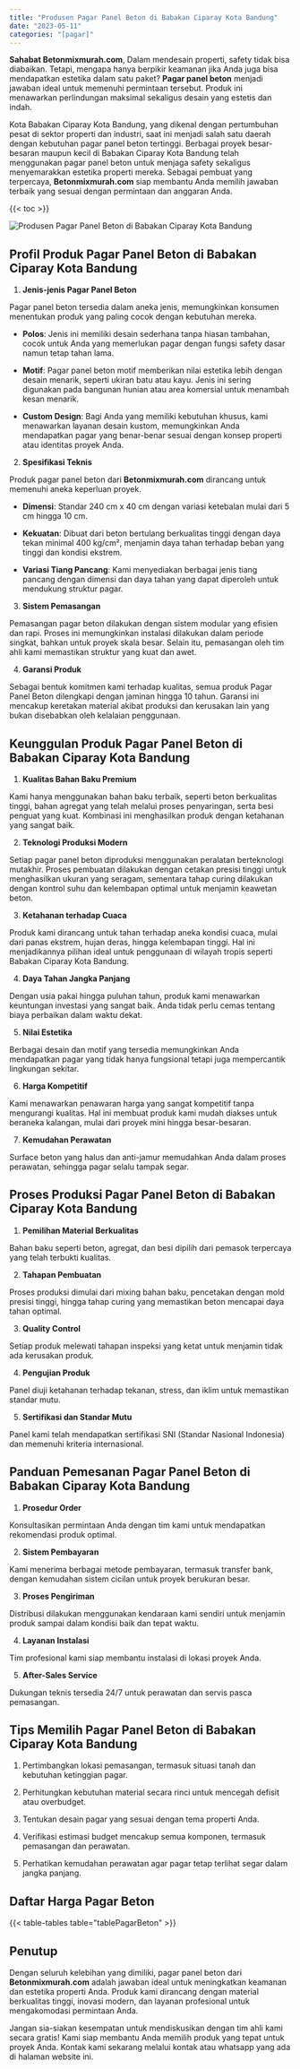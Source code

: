 ```yaml
---
title: "Produsen Pagar Panel Beton di Babakan Ciparay Kota Bandung"
date: "2023-05-11"
categories: "[pagar]"
---
```


**Sahabat Betonmixmurah.com**, Dalam mendesain properti, safety tidak bisa diabaikan. Tetapi, mengapa hanya berpikir keamanan jika Anda juga bisa mendapatkan estetika dalam satu paket? **Pagar panel beton** menjadi jawaban ideal untuk memenuhi permintaan tersebut. Produk ini menawarkan perlindungan maksimal sekaligus desain yang estetis dan indah.  

Kota Babakan Ciparay Kota Bandung, yang dikenal dengan pertumbuhan pesat di sektor properti dan industri, saat ini menjadi salah satu daerah dengan kebutuhan pagar panel beton tertinggi. Berbagai proyek besar-besaran maupun kecil di Babakan Ciparay Kota Bandung telah menggunakan pagar panel beton untuk menjaga safety sekaligus menyemarakkan estetika properti mereka. Sebagai pembuat yang terpercaya, **Betonmixmurah.com** siap membantu Anda memilih jawaban terbaik yang sesuai dengan permintaan dan anggaran Anda.

{{< toc >}}

![Produsen Pagar Panel Beton di Babakan Ciparay Kota Bandung](/images/pagar/pagar-beton-22.jpg)

## Profil Produk Pagar Panel Beton di Babakan Ciparay Kota Bandung

1. **Jenis-jenis Pagar Panel Beton**  

Pagar panel beton tersedia dalam aneka jenis, memungkinkan konsumen menentukan produk yang paling cocok dengan kebutuhan mereka.  

- **Polos**: Jenis ini memiliki desain sederhana tanpa hiasan tambahan, cocok untuk Anda yang memerlukan pagar dengan fungsi safety dasar namun tetap tahan lama.  

- **Motif**: Pagar panel beton motif memberikan nilai estetika lebih dengan desain menarik, seperti ukiran batu atau kayu. Jenis ini sering digunakan pada bangunan hunian atau area komersial untuk menambah kesan menarik.  

- **Custom Design**: Bagi Anda yang memiliki kebutuhan khusus, kami menawarkan layanan desain kustom, memungkinkan Anda mendapatkan pagar yang benar-benar sesuai dengan konsep properti atau identitas proyek Anda.  

2. **Spesifikasi Teknis**  

Produk pagar panel beton dari **Betonmixmurah.com** dirancang untuk memenuhi aneka keperluan proyek.  

- **Dimensi**: Standar 240 cm x 40 cm dengan variasi ketebalan mulai dari 5 cm hingga 10 cm.  

- **Kekuatan**: Dibuat dari beton bertulang berkualitas tinggi dengan daya tekan minimal 400 kg/cm², menjamin daya tahan terhadap beban yang tinggi dan kondisi ekstrem.  

- **Variasi Tiang Pancang**: Kami menyediakan berbagai jenis tiang pancang dengan dimensi dan daya tahan yang dapat diperoleh untuk mendukung struktur pagar.  

3. **Sistem Pemasangan**  

Pemasangan pagar beton dilakukan dengan sistem modular yang efisien dan rapi. Proses ini memungkinkan instalasi dilakukan dalam periode singkat, bahkan untuk proyek skala besar. Selain itu, pemasangan oleh tim ahli kami memastikan struktur yang kuat dan awet.  

4. **Garansi Produk**  

Sebagai bentuk komitmen kami terhadap kualitas, semua produk Pagar Panel Beton dilengkapi dengan jaminan hingga 10 tahun. Garansi ini mencakup keretakan material akibat produksi dan kerusakan lain yang bukan disebabkan oleh kelalaian penggunaan.

## Keunggulan Produk Pagar Panel Beton di Babakan Ciparay Kota Bandung 

1. **Kualitas Bahan Baku Premium**  

Kami hanya menggunakan bahan baku terbaik, seperti beton berkualitas tinggi, bahan agregat yang telah melalui proses penyaringan, serta besi penguat yang kuat. Kombinasi ini menghasilkan produk dengan ketahanan yang sangat baik.  

2. **Teknologi Produksi Modern**  

Setiap pagar panel beton diproduksi menggunakan peralatan berteknologi mutakhir. Proses pembuatan dilakukan dengan cetakan presisi tinggi untuk menghasilkan ukuran yang seragam, sementara tahap curing dilakukan dengan kontrol suhu dan kelembapan optimal untuk menjamin keawetan beton.  

3. **Ketahanan terhadap Cuaca**  

Produk kami dirancang untuk tahan terhadap aneka kondisi cuaca, mulai dari panas ekstrem, hujan deras, hingga kelembapan tinggi. Hal ini menjadikannya pilihan ideal untuk penggunaan di wilayah tropis seperti Babakan Ciparay Kota Bandung.  

4. **Daya Tahan Jangka Panjang**  

Dengan usia pakai hingga puluhan tahun, produk kami menawarkan keuntungan investasi yang sangat baik. Anda tidak perlu cemas tentang biaya perbaikan dalam waktu dekat.  

5. **Nilai Estetika**  

Berbagai desain dan motif yang tersedia memungkinkan Anda mendapatkan pagar yang tidak hanya fungsional tetapi juga mempercantik lingkungan sekitar.  

6. **Harga Kompetitif**  

Kami menawarkan penawaran harga yang sangat kompetitif tanpa mengurangi kualitas. Hal ini membuat produk kami mudah diakses untuk beraneka kalangan, mulai dari proyek mini hingga besar-besaran.  

7. **Kemudahan Perawatan**  

Surface beton yang halus dan anti-jamur memudahkan Anda dalam proses perawatan, sehingga pagar selalu tampak segar.

## Proses Produksi Pagar Panel Beton di Babakan Ciparay Kota Bandung

1. **Pemilihan Material Berkualitas**  

Bahan baku seperti beton, agregat, dan besi dipilih dari pemasok terpercaya yang telah terbukti kualitas.

2. **Tahapan Pembuatan**  

Proses produksi dimulai dari mixing bahan baku, pencetakan dengan mold presisi tinggi, hingga tahap curing yang memastikan beton mencapai daya tahan optimal.

3. **Quality Control**  

Setiap produk melewati tahapan inspeksi yang ketat untuk menjamin tidak ada kerusakan produk.

4. **Pengujian Produk**  

Panel diuji ketahanan terhadap tekanan, stress, dan iklim untuk memastikan standar mutu.

5. **Sertifikasi dan Standar Mutu**  

Panel kami telah mendapatkan sertifikasi SNI (Standar Nasional Indonesia) dan memenuhi kriteria internasional.

## Panduan Pemesanan Pagar Panel Beton di Babakan Ciparay Kota Bandung

1. **Prosedur Order**  

Konsultasikan permintaan Anda dengan tim kami untuk mendapatkan rekomendasi produk optimal.

2. **Sistem Pembayaran**  

Kami menerima berbagai metode pembayaran, termasuk transfer bank, dengan kemudahan sistem cicilan untuk proyek berukuran besar.

3. **Proses Pengiriman**  

Distribusi dilakukan menggunakan kendaraan kami sendiri untuk menjamin produk sampai dalam kondisi baik dan tepat waktu.

4. **Layanan Instalasi**  

Tim profesional kami siap membantu instalasi di lokasi proyek Anda.

5. **After-Sales Service**  

Dukungan teknis tersedia 24/7 untuk perawatan dan servis pasca pemasangan.

## Tips Memilih Pagar Panel Beton di Babakan Ciparay Kota Bandung

1. Pertimbangkan lokasi pemasangan, termasuk situasi tanah dan kebutuhan ketinggian pagar.  

2. Perhitungkan kebutuhan material secara rinci untuk mencegah defisit atau overbudget.  

3. Tentukan desain pagar yang sesuai dengan tema properti Anda.  

4. Verifikasi estimasi budget mencakup semua komponen, termasuk pemasangan dan perawatan.  

5. Perhatikan kemudahan perawatan agar pagar tetap terlihat segar dalam jangka panjang.

## Daftar Harga Pagar Beton

{{< table-tables table="tablePagarBeton" >}}

## Penutup

Dengan seluruh kelebihan yang dimiliki, pagar panel beton dari **Betonmixmurah.com** adalah jawaban ideal untuk meningkatkan keamanan dan estetika properti Anda. Produk kami dirancang dengan material berkualitas tinggi, inovasi modern, dan layanan profesional untuk mengakomodasi permintaan Anda.  

Jangan sia-siakan kesempatan untuk mendiskusikan dengan tim ahli kami secara gratis! Kami siap membantu Anda memilih produk yang tepat untuk proyek Anda. Kontak kami sekarang melalui kontak atau whatsapp yang ada di halaman website ini.